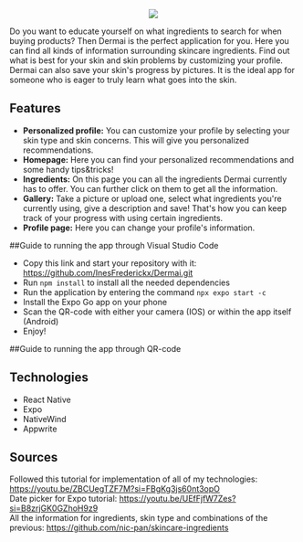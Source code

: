 <p align="center">
  <img src="https://github.com/InesFrederickx/Dermai/assets/91268819/50048943-e8bd-49e5-9c5f-7d07f0f97ccb" />
</p>
Do you want to educate yourself on what ingredients to search for when buying products? Then Dermai is the perfect application for you. Here you can find all kinds of information surrounding skincare ingredients. Find out what is best for your skin and skin problems by customizing your profile. Dermai can also save your skin's progress by pictures. It is the ideal app for someone who is eager to truly learn what goes into the skin.

## Features
- **Personalized profile:** You can customize your profile by selecting your skin type and skin concerns. This will give you personalized recommendations.
- **Homepage:** Here you can find your personalized recommendations and some handy tips&tricks!
- **Ingredients:** On this page you can all the ingredients Dermai currently has to offer. You can further click on them to get all the information.
- **Gallery:** Take a picture or upload one, select what ingredients you're currently using, give a description and save! That's how you can keep track of your progress with using certain ingredients.
- **Profile page:** Here you can change your profile's information.

##Guide to running the app through Visual Studio Code
- Copy this link and start your repository with it: https://github.com/InesFrederickx/Dermai.git
- Run `npm install` to install all the needed dependencies
- Run the application by entering the command `npx expo start -c`
- Install the Expo Go app on your phone
- Scan the QR-code with either your camera (IOS) or within the app itself (Android)
- Enjoy!

##Guide to running the app through QR-code


## Technologies
- React Native
- Expo
- NativeWind
- Appwrite

## Sources
Followed this tutorial for implementation of all of my technologies: https://youtu.be/ZBCUegTZF7M?si=FBgKg3js60nt3opO<br/>
Date picker for Expo tutorial: https://youtu.be/UEfFjfW7Zes?si=B8zrjGK0GZhoH9z9<br/>
All the information for ingredients, skin type and combinations of the previous: https://github.com/nic-pan/skincare-ingredients<br/>
